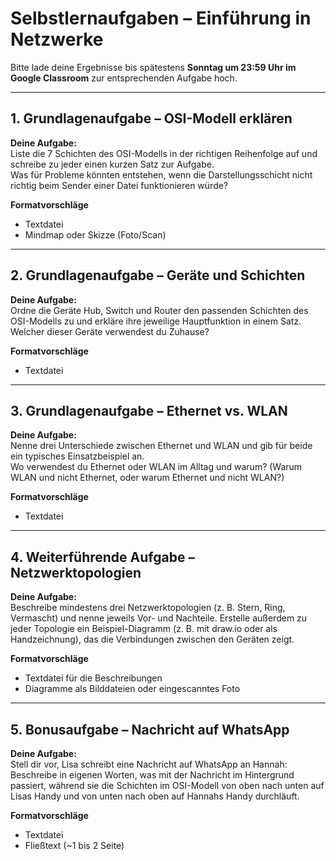 # Selbstlernaufgaben – Einführung in Netzwerke

Bitte lade deine Ergebnisse bis spätestens **Sonntag um 23:59 Uhr im Google Classroom** zur entsprechenden Aufgabe hoch.

---

## 1. Grundlagenaufgabe – OSI-Modell erklären  

**Deine Aufgabe:**  
Liste die 7 Schichten des OSI-Modells in der richtigen Reihenfolge auf und schreibe zu jeder einen kurzen Satz zur Aufgabe.  
Was für Probleme könnten entstehen, wenn die Darstellungsschicht nicht richtig beim Sender einer Datei funktionieren würde?

**Formatvorschläge**  
- Textdatei  
- Mindmap oder Skizze (Foto/Scan)  

---

## 2. Grundlagenaufgabe – Geräte und Schichten  

**Deine Aufgabe:**  
Ordne die Geräte Hub, Switch und Router den passenden Schichten des OSI-Modells zu und erkläre ihre jeweilige Hauptfunktion in einem Satz.  
Welcher dieser Geräte verwendest du Zuhause?

**Formatvorschläge**  
- Textdatei  

---

## 3. Grundlagenaufgabe – Ethernet vs. WLAN  

**Deine Aufgabe:**  
Nenne drei Unterschiede zwischen Ethernet und WLAN und gib für beide ein typisches Einsatzbeispiel an.  
Wo verwendest du Ethernet oder WLAN im Alltag und warum? (Warum WLAN und nicht Ethernet, oder warum Ethernet und nicht WLAN?)

**Formatvorschläge**  
- Textdatei  

---

## 4. Weiterführende Aufgabe – Netzwerktopologien  

**Deine Aufgabe:**  
Beschreibe mindestens drei Netzwerktopologien (z. B. Stern, Ring, Vermascht) und nenne jeweils Vor- und Nachteile. Erstelle außerdem zu jeder Topologie ein Beispiel-Diagramm (z. B. mit draw.io oder als Handzeichnung), das die Verbindungen zwischen den Geräten zeigt.  

**Formatvorschläge**  
- Textdatei für die Beschreibungen  
- Diagramme als Bilddateien oder eingescanntes Foto  

---

## 5. Bonusaufgabe – Nachricht auf WhatsApp  

**Deine Aufgabe:**  
Stell dir vor, Lisa schreibt eine Nachricht auf WhatsApp an Hannah: Beschreibe in eigenen Worten, was mit der Nachricht im Hintergrund passiert, während sie die Schichten im OSI-Modell von oben nach unten auf Lisas Handy und von unten nach oben auf Hannahs Handy durchläuft.  

**Formatvorschläge**  
- Textdatei  
- Fließtext (~1 bis 2 Seite)  


